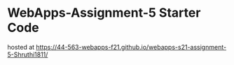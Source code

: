# WebApps-Assignment-5 Starter Code
hosted at https://44-563-webapps-f21.github.io/webapps-s21-assignment-5-Shruthi1811/
